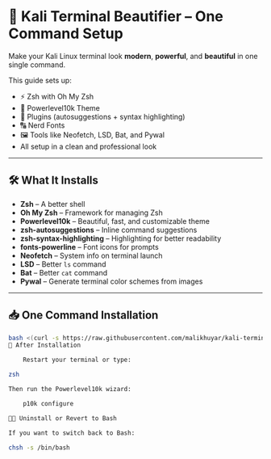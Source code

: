 # 🌈 Kali Terminal Beautifier – One Command Setup

Make your Kali Linux terminal look **modern**, **powerful**, and **beautiful** in one single command.

This guide sets up:
- ⚡ Zsh with Oh My Zsh
- 🎨 Powerlevel10k Theme
- 🧠 Plugins (autosuggestions + syntax highlighting)
- 🔠 Nerd Fonts
- 🖼️ Tools like Neofetch, LSD, Bat, and Pywal
- All setup in a clean and professional look

---

## 🛠️ What It Installs

- **Zsh** – A better shell
- **Oh My Zsh** – Framework for managing Zsh
- **Powerlevel10k** – Beautiful, fast, and customizable theme
- **zsh-autosuggestions** – Inline command suggestions
- **zsh-syntax-highlighting** – Highlighting for better readability
- **fonts-powerline** – Font icons for prompts
- **Neofetch** – System info on terminal launch
- **LSD** – Better `ls` command
- **Bat** – Better `cat` command
- **Pywal** – Generate terminal color schemes from images

---

## 📥 One Command Installation

```bash
bash <(curl -s https://raw.githubusercontent.com/malikhuyar/kali-terminal-look-/main/install.sh)
🧪 After Installation

    Restart your terminal or type:

zsh

Then run the Powerlevel10k wizard:

    p10k configure

👨‍🔧 Uninstall or Revert to Bash

If you want to switch back to Bash:

chsh -s /bin/bash


